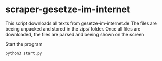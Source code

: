 # scraper-gesetze-im-internet

This script downloads all texts from gesetze-im-internet.de
The files are beeing unpacked and stored in the zips/ folder.
Once all files are downloaded, the files are parsed and beeing
shown on the screen

Start the program
```
python3 start.py
```
